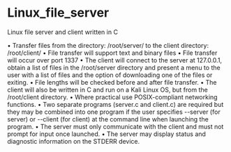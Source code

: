 # Linux_file_server
Linux file server and client written in C

• Transfer files from the directory: /root/server/ to the client directory: /root/client/
• File transfer will support text and binary files
• File transfer will occur over port 1337
• The client will connect to the server at 127.0.0.1, obtain a list of files in the /root/server directory and
present a menu to the user with a list of files and the option of downloading one of the files or exiting.
• File lengths will be checked before and after file transfer.
• The client will also be written in C and run on a Kali Linux OS, but from the /root/client directory.
• Where practical use POSIX-compliant networking functions.
• Two separate programs (server.c and client.c) are required but they may be combined into one program
if the user specifies --server (for server) or --client (for client) at the command line when launching the
program.
• The server must only communicate with the client and must not prompt for input once launched.
• The server may display status and diagnostic information on the STDERR device.
